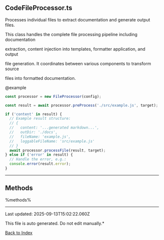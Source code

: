 ## CodeFileProcessor.ts





 Processes individual files to extract documentation and generate output files.



 This class handles the complete file processing pipeline including documentation

 extraction, content injection into templates, formatter application, and output

 file generation. It coordinates between various components to transform source

 files into formatted documentation.



 @example

 ```typescript
 const processor = new FileProcessor(config);

 const result = await processor.preProcess('./src/example.js', target);

 if ('content' in result) {
   // Example result structure:
   // {
   //   content: '...generated markdown...',
   //   outDir: './docs',
   //   fileName: 'example.js',
   //   loggableFileName: 'src/example.js'
   // }
   await processor.processFile(result, target);
 } else if ('error' in result) {
   // Handle the error, e.g.:
   console.error(result.error);
 }
 ```
 



---



## Methods



%methods%



---



Last updated: 2025-09-13T15:02:22.060Z



This file is auto generated. Do not edit manually.*



[Back to Index](./index.md)
